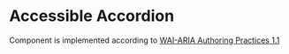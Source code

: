 # Accessible Accordion

Component is implemented according to [WAI-ARIA Authoring Practices 1.1](https://www.w3.org/TR/wai-aria-practices/examples/accordion/accordion.html)
